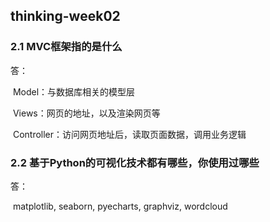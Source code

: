 ## thinking-week02

### 2.1 MVC框架指的是什么

答：

​	Model：与数据库相关的模型层

​	Views：网页的地址，以及渲染网页等

​	Controller：访问网页地址后，读取页面数据，调用业务逻辑

### 2.2  基于Python的可视化技术都有哪些，你使用过哪些

答：

​	matplotlib, seaborn, pyecharts, graphviz, wordcloud

